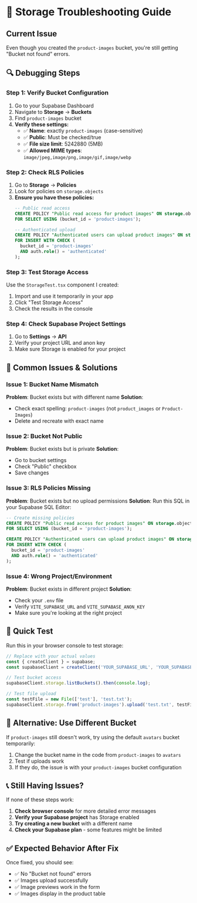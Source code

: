 # 🔧 Storage Troubleshooting Guide

## Current Issue
Even though you created the `product-images` bucket, you're still getting "Bucket not found" errors.

## 🔍 Debugging Steps

### Step 1: Verify Bucket Configuration
1. Go to your Supabase Dashboard
2. Navigate to **Storage** → **Buckets**
3. Find `product-images` bucket
4. **Verify these settings:**
   - ✅ **Name**: exactly `product-images` (case-sensitive)
   - ✅ **Public**: Must be checked/true
   - ✅ **File size limit**: 5242880 (5MB)
   - ✅ **Allowed MIME types**: `image/jpeg,image/png,image/gif,image/webp`

### Step 2: Check RLS Policies
1. Go to **Storage** → **Policies**
2. Look for policies on `storage.objects`
3. **Ensure you have these policies:**
   ```sql
   -- Public read access
   CREATE POLICY "Public read access for product images" ON storage.objects
   FOR SELECT USING (bucket_id = 'product-images');
   
   -- Authenticated upload
   CREATE POLICY "Authenticated users can upload product images" ON storage.objects
   FOR INSERT WITH CHECK (
     bucket_id = 'product-images' 
     AND auth.role() = 'authenticated'
   );
   ```

### Step 3: Test Storage Access
Use the `StorageTest.tsx` component I created:

1. Import and use it temporarily in your app
2. Click "Test Storage Access"
3. Check the results in the console

### Step 4: Check Supabase Project Settings
1. Go to **Settings** → **API**
2. Verify your project URL and anon key
3. Make sure Storage is enabled for your project

## 🚨 Common Issues & Solutions

### Issue 1: Bucket Name Mismatch
**Problem**: Bucket exists but with different name
**Solution**: 
- Check exact spelling: `product-images` (not `product_images` or `Product-Images`)
- Delete and recreate with exact name

### Issue 2: Bucket Not Public
**Problem**: Bucket exists but is private
**Solution**:
- Go to bucket settings
- Check "Public" checkbox
- Save changes

### Issue 3: RLS Policies Missing
**Problem**: Bucket exists but no upload permissions
**Solution**: Run this SQL in your Supabase SQL Editor:
```sql
-- Create missing policies
CREATE POLICY "Public read access for product images" ON storage.objects
FOR SELECT USING (bucket_id = 'product-images');

CREATE POLICY "Authenticated users can upload product images" ON storage.objects
FOR INSERT WITH CHECK (
  bucket_id = 'product-images' 
  AND auth.role() = 'authenticated'
);
```

### Issue 4: Wrong Project/Environment
**Problem**: Bucket exists in different project
**Solution**:
- Check your `.env` file
- Verify `VITE_SUPABASE_URL` and `VITE_SUPABASE_ANON_KEY`
- Make sure you're looking at the right project

## 🧪 Quick Test

Run this in your browser console to test storage:

```javascript
// Replace with your actual values
const { createClient } = supabase;
const supabaseClient = createClient('YOUR_SUPABASE_URL', 'YOUR_SUPABASE_ANON_KEY');

// Test bucket access
supabaseClient.storage.listBuckets().then(console.log);

// Test file upload
const testFile = new File(['test'], 'test.txt');
supabaseClient.storage.from('product-images').upload('test.txt', testFile).then(console.log);
```

## 🔄 Alternative: Use Different Bucket

If `product-images` still doesn't work, try using the default `avatars` bucket temporarily:

1. Change the bucket name in the code from `product-images` to `avatars`
2. Test if uploads work
3. If they do, the issue is with your `product-images` bucket configuration

## 📞 Still Having Issues?

If none of these steps work:

1. **Check browser console** for more detailed error messages
2. **Verify your Supabase project** has Storage enabled
3. **Try creating a new bucket** with a different name
4. **Check your Supabase plan** - some features might be limited

## ✅ Expected Behavior After Fix

Once fixed, you should see:
- ✅ No "Bucket not found" errors
- ✅ Images upload successfully
- ✅ Image previews work in the form
- ✅ Images display in the product table
